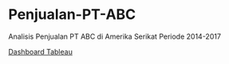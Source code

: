 # Penjualan-PT-ABC
Analisis Penjualan PT ABC di Amerika Serikat Periode 2014-2017

[Dashboard Tableau](https://public.tableau.com/app/profile/elisa.hariyanti/viz/ResumePenjualanPTABC/Dashboard1?publish=yes)
